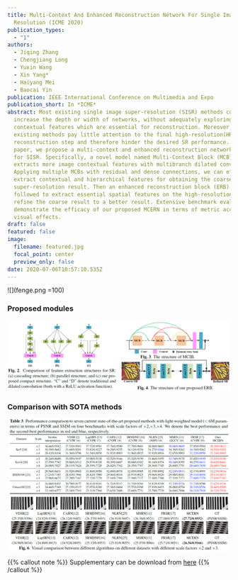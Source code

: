 ```yaml
---
title: Multi-Context And Enhanced Reconstruction Network For Single Image Super
  Resolution (ICME 2020)
publication_types:
  - "1"
authors:
  - Jiqing Zhang
  - Chengjiang Long
  - Yuxin Wang
  - Xin Yang*
  - Haiyang Mei
  - Baocai Yin
publication: IEEE International Conference on Multimedia and Expo
publication_short: In *ICME*
abstract: Most existing single image super-resolution (SISR) methods continually
  increase the depth or width of networks, without adequately exploring
  contextual features which are essential for reconstruction. Moreover, such
  existing methods pay little attention to the final high-resolution(HR) image
  reconstruction step and therefore hinder the desired SR performance. In this
  paper, we propose a multi-context and enhanced reconstruction network (MCERN)
  for SISR. Specifically, a novel model named Multi-Context Block (MCB) which
  extracts more image contextual features with multibranch dilated convolution.
  Applying multiple MCBs with residual and dense connections, we can effectively
  extract contextual and hierarchical features for obtaining the coarse
  super-resolution result. Then an enhanced reconstruction block (ERB) is
  followed to extract essential spatial features on the high-resolution image to
  refine the coarse result to a better result. Extensive benchmark evaluations
  demonstrate the efficacy of our proposed MCERN in terms of metric accuracy and
  visual effects.
draft: false
featured: false
image:
  filename: featured.jpg
  focal_point: center
  preview_only: false
date: 2020-07-06T10:57:10.535Z
---
```

![](fenge.png =100)

### **Proposed modules**

![](图片5.png)

### **Comparison with SOTA methods**

![](cwsm.jpg)

{{% callout note %}}
Supplementary can be download from [here](https://ieeexplore.ieee.org/document/9102868/media#media)
{{% /callout %}}